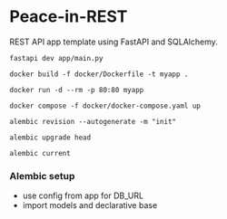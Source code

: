 # Peace-in-REST

REST API app template using FastAPI and SQLAlchemy.

```
fastapi dev app/main.py

docker build -f docker/Dockerfile -t myapp . 

docker run -d --rm -p 80:80 myapp

docker compose -f docker/docker-compose.yaml up

alembic revision --autogenerate -m "init"

alembic upgrade head

alembic current
```


### Alembic setup

- use config from app for DB_URL
- import models and declarative base